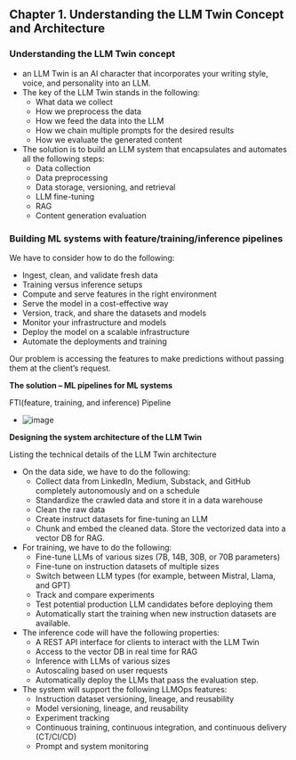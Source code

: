 
## Chapter 1. Understanding the LLM Twin Concept and Architecture

### Understanding the LLM Twin concept
- an LLM Twin is an AI character that incorporates your writing style, voice, and personality into an LLM.
- The key of the LLM Twin stands in the following:
  - What data we collect
  - How we preprocess the data
  - How we feed the data into the LLM
  - How we chain multiple prompts for the desired results
  - How we evaluate the generated content
- The solution is to build an LLM system that encapsulates and automates all the following steps:
  - Data collection
  - Data preprocessing
  - Data storage, versioning, and retrieval
  - LLM fine-tuning
  - RAG
  - Content generation evaluation

### Building ML systems with feature/training/inference pipelines

We have to consider how to do the following:
- Ingest, clean, and validate fresh data
- Training versus inference setups
- Compute and serve features in the right environment
- Serve the model in a cost-effective way
- Version, track, and share the datasets and models
- Monitor your infrastructure and models
- Deploy the model on a scalable infrastructure
- Automate the deployments and training

Our problem is accessing the features to make predictions without passing them at the client’s request.

**The solution – ML pipelines for ML systems**

FTI(feature, training, and inference) Pipeline
- ![image](https://github.com/user-attachments/assets/b10be375-0678-4aa4-9cc0-3047690aa97d)

**Designing the system architecture of the LLM Twin**

Listing the technical details of the LLM Twin architecture
- On the data side, we have to do the following:
  - Collect data from LinkedIn, Medium, Substack, and GitHub completely autonomously and on a schedule
  - Standardize the crawled data and store it in a data warehouse
  - Clean the raw data
  - Create instruct datasets for fine-tuning an LLM
  - Chunk and embed the cleaned data. Store the vectorized data into a vector DB for RAG.
- For training, we have to do the following:
  - Fine-tune LLMs of various sizes (7B, 14B, 30B, or 70B parameters)
  - Fine-tune on instruction datasets of multiple sizes
  - Switch between LLM types (for example, between Mistral, Llama, and GPT)
  - Track and compare experiments
  - Test potential production LLM candidates before deploying them
  - Automatically start the training when new instruction datasets are available.
- The inference code will have the following properties:
  - A REST API interface for clients to interact with the LLM Twin
  - Access to the vector DB in real time for RAG
  - Inference with LLMs of various sizes
  - Autoscaling based on user requests
  - Automatically deploy the LLMs that pass the evaluation step.
- The system will support the following LLMOps features:
  - Instruction dataset versioning, lineage, and reusability
  - Model versioning, lineage, and reusability
  - Experiment tracking
  - Continuous training, continuous integration, and continuous delivery (CT/CI/CD)
  - Prompt and system monitoring

